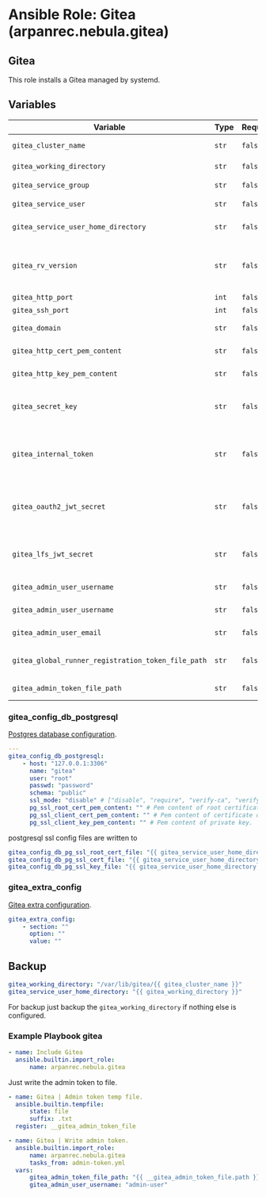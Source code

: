 # Ansible Role: Gitea (arpanrec.nebula.gitea)

## Gitea

This role installs a Gitea managed by systemd.

## Variables

| Variable                                           | Type  | Required | Default                                   | Description                                                                                                                                  |
|----------------------------------------------------|-------|----------|-------------------------------------------|----------------------------------------------------------------------------------------------------------------------------------------------|
| `gitea_cluster_name`                               | `str` | `false`  | `main`                                    | Isolated gitea instance.                                                                                                                     |
| `gitea_working_directory`                          | `str` | `false`  | `/var/lib/gitea/{{ gitea_cluster_name }}` | Gitea Data directory.                                                                                                                        |
| `gitea_service_group`                              | `str` | `false`  | `gitea-{{ gitea_cluster_name }}`          | Gitea Service Group.                                                                                                                         |
| `gitea_service_user`                               | `str` | `false`  | `{{ gitea_service_group }}`               | Gitea Service User.                                                                                                                          |
| `gitea_service_user_home_directory`                | `str` | `false`  | `{{ gitea_working_directory }}`           | Gitea Service User Home Directory.                                                                                                           |
| `gitea_rv_version`                                 | `str` | `false`  | `fetch_latest_version`                    | If set to `fetch_latest_version` it will pull from [Gitea version](https://github.com/go-gitea/gitea/releases), else something like `1.24.6` |
| `gitea_http_port`                                  | `int` | `false`  | `8582`                                    | Http port.                                                                                                                                   |
| `gitea_ssh_port`                                   | `int` | `false`  | `8583`                                    | SSH port.                                                                                                                                    |
| `gitea_domain`                                     | `str` | `false`  | `{{ ansible_fqdn }}`                      | Gitea communication URI.                                                                                                                     |
| `gitea_http_cert_pem_content`                      | `str` | `false`  | None                                      | Gitea SSL Certificate pem content.                                                                                                           |
| `gitea_http_key_pem_content`                       | `str` | `false`  | None                                      | Gitea SSL Key pem content.                                                                                                                   |
| `gitea_secret_key`                                 | `str` | `false`  | None                                      | Global secret key (Generated automatically if not provided).                                                                                 |
| `gitea_internal_token`                             | `str` | `false`  | None                                      | Internal secret within Gitea binary (generated automatically if not provided).                                                               |
| `gitea_oauth2_jwt_secret`                          | `str` | `false`  | None                                      | OAuth2 authentication secret (generated automatically if not provided).                                                                      |
| `gitea_lfs_jwt_secret`                             | `str` | `false`  | None                                      | LFS authentication secret (generated automatically if not provided).                                                                         |
| `gitea_admin_user_username`                        | `str` | `false`  | None                                      | Gitea admin user username.                                                                                                                   |
| `gitea_admin_user_username`                        | `str` | `false`  | None                                      | Gitea admin user password.                                                                                                                   |
| `gitea_admin_user_email`                           | `str` | `false`  | None                                      | Gitea admin user email address.                                                                                                              |
| `gitea_global_runner_registration_token_file_path` | `str` | `false`  | None                                      | Writes the global runner token to this file.                                                                                                 |
| `gitea_admin_token_file_path`                      | `str` | `false`  | None                                      | Writes the admin user token to file.                                                                                                         |

### gitea_config_db_postgresql

[Postgres database configuration](https://docs.gitea.com/administration/config-cheat-sheet#database-database).

```yaml
---
gitea_config_db_postgresql:
    - host: "127.0.0.1:3306"
      name: "gitea"
      user: "root"
      passwd: "password"
      schema: "public"
      ssl_mode: "disable" # ["disable", "require", "verify-ca", "verify-full"]
      pg_ssl_root_cert_pem_content: "" # Pem content of root certificate.
      pg_ssl_client_cert_pem_content: "" # Pem content of certificate or full chain.
      pg_ssl_client_key_pem_content: "" # Pem content of private key.
```

postgresql ssl config files are written to 
```yaml
gitea_config_db_pg_ssl_root_cert_file: "{{ gitea_service_user_home_directory }}/.postgresql/root.crt"
gitea_config_db_pg_ssl_cert_file: "{{ gitea_service_user_home_directory }}/.postgresql/postgresql.crt"
gitea_config_db_pg_ssl_key_file: "{{ gitea_service_user_home_directory }}/.postgresql/postgresql.key"
```

### gitea_extra_config

[Gitea extra configuration](https://docs.gitea.com/administration/config-cheat-sheet).

```yaml
gitea_extra_config:
    - section: ""
      option: ""
      value: ""
```

## Backup

```yaml
gitea_working_directory: "/var/lib/gitea/{{ gitea_cluster_name }}"
gitea_service_user_home_directory: "{{ gitea_working_directory }}"
```

For backup just backup the `gitea_working_directory` if nothing else is configured.


### Example Playbook gitea

```yaml
- name: Include Gitea
  ansible.builtin.import_role:
      name: arpanrec.nebula.gitea
```

Just write the admin token to file.

```yaml
- name: Gitea | Admin token temp file.
  ansible.builtin.tempfile:
      state: file
      suffix: .txt
  register: __gitea_admin_token_file

- name: Gitea | Write admin token.
  ansible.builtin.import_role:
      name: arpanrec.nebula.gitea
      tasks_from: admin-token.yml
  vars:
      gitea_admin_token_file_path: "{{ __gitea_admin_token_file.path }}"
      gitea_admin_user_username: "admin-user"
```
